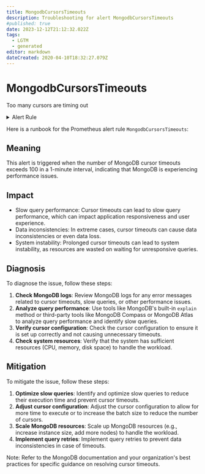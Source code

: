 ```yaml
---
title: MongodbCursorsTimeouts
description: Troubleshooting for alert MongodbCursorsTimeouts
#published: true
date: 2023-12-12T21:12:32.022Z
tags: 
  - LGTM
  - generated
editor: markdown
dateCreated: 2020-04-10T18:32:27.079Z
---
```


# MongodbCursorsTimeouts

Too many cursors are timing out

<details>
  <summary>Alert Rule</summary>

{{% rule "mongodb/dcu-mongodb-exporter.yml" "MongodbCursorsTimeouts" %}}

{{% comment %}}

```yaml
alert: MongodbCursorsTimeouts
expr: increase(mongodb_metrics_cursor_timed_out_total[1m]) > 100
for: 2m
labels:
    severity: warning
annotations:
    summary: MongoDB cursors timeouts (instance {{ $labels.instance }})
    description: |-
        Too many cursors are timing out
          VALUE = {{ $value }}
          LABELS = {{ $labels }}
    runbook: https://github.com/srerun/prometheus-alerts/blob/main/content/runbooks/dcu-mongodb-exporter/MongodbCursorsTimeouts.md

```

{{% /comment %}}

</details>


Here is a runbook for the Prometheus alert rule `MongodbCursorsTimeouts`:

## Meaning

This alert is triggered when the number of MongoDB cursor timeouts exceeds 100 in a 1-minute interval, indicating that MongoDB is experiencing performance issues.

## Impact

* Slow query performance: Cursor timeouts can lead to slow query performance, which can impact application responsiveness and user experience.
* Data inconsistencies: In extreme cases, cursor timeouts can cause data inconsistencies or even data loss.
* System instability: Prolonged cursor timeouts can lead to system instability, as resources are wasted on waiting for unresponsive queries.

## Diagnosis

To diagnose the issue, follow these steps:

1. **Check MongoDB logs**: Review MongoDB logs for any error messages related to cursor timeouts, slow queries, or other performance issues.
2. **Analyze query performance**: Use tools like MongoDB's built-in `explain` method or third-party tools like MongoDB Compass or MongoDB Atlas to analyze query performance and identify slow queries.
3. **Verify cursor configuration**: Check the cursor configuration to ensure it is set up correctly and not causing unnecessary timeouts.
4. **Check system resources**: Verify that the system has sufficient resources (CPU, memory, disk space) to handle the workload.

## Mitigation

To mitigate the issue, follow these steps:

1. **Optimize slow queries**: Identify and optimize slow queries to reduce their execution time and prevent cursor timeouts.
2. **Adjust cursor configuration**: Adjust the cursor configuration to allow for more time to execute or to increase the batch size to reduce the number of cursors.
3. **Scale MongoDB resources**: Scale up MongoDB resources (e.g., increase instance size, add more nodes) to handle the workload.
4. **Implement query retries**: Implement query retries to prevent data inconsistencies in case of timeouts.

Note: Refer to the MongoDB documentation and your organization's best practices for specific guidance on resolving cursor timeouts.